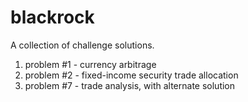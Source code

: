 # blackrock
A collection of challenge solutions.

1. problem #1 - currency arbitrage
2. problem #2 - fixed-income security trade allocation
3. problem #7 - trade analysis, with alternate solution


